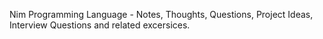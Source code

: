 Nim Programming Language - Notes, Thoughts, Questions, Project Ideas, Interview Questions and related excersices. 
